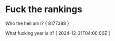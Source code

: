 # Fuck the rankings

Who the hell am I?
{ 8177388 }

What fucking year is it?
[ 2024-12-21T04:00:00Z ]
